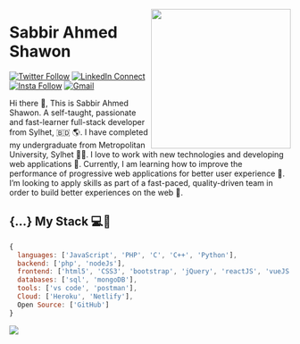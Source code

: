 <!--
### Hi there 👋

**sabbirshawon/sabbirshawon** is a ✨ _special_ ✨ repository because its `README.md` (this file) appears on your GitHub profile.

Here are some ideas to get you started:

- 🔭 I’m currently working on ...
- 🌱 I’m currently learning ...
- 👯 I’m looking to collaborate on ...
- 🤔 I’m looking for help with ...
- 💬 Ask me about ...
- 📫 How to reach me: ...
- 😄 Pronouns: ...
- ⚡ Fun fact: ...
-->

<a target="_blank" href="https://www.linkedin.com/in/sabbirrrrr/"><img width="250" align="right" src="https://user-images.githubusercontent.com/58518192/87162442-bf3e8180-c2e7-11ea-9f2a-53a50306b7ce.gif"></a>

# Sabbir Ahmed Shawon

[![Twitter Follow](https://img.shields.io/badge/dynamic/json.svg?color=14171A&labelColor=37474f&logo=twitter&logoColor=4fc3f7&label=&query=%24[0].followers_count&url=https%3A%2F%2Fcdn.syndication.twimg.com%2Fwidgets%2Ffollowbutton%2Finfo.json%3Fscreen_names%3DLakshmanGope&suffix=%20Followers)](https://twitter.com/sabbirs93)
[![LinkedIn Connect](https://img.shields.io/badge/%20-Connect-black?color=14171A&labelColor=212121&logo=linkedin&logoColor=ffcc80)](https://www.linkedin.com/in/sabbirrrrr/)
[![Insta Follow](https://img.shields.io/badge/%20-Follow-black?color=14171A&labelColor=d81b60&logo=instagram&logoColor=ffffff)](https://www.instagram.com/sabbirrrrrr/)
[![Gmail](https://img.shields.io/badge/%20-Send%20Mail-black?color=14171A&labelColor=ef5350&logo=gmail&logoColor=ffffff)](mailto:sabbirs93@gmail.com?subject=From%20GitHub&cc=sabbirs93@gmail.com&body=Hi,%20there.%20Found%20you%20from%20GitHub.)

Hi there 👋, This is Sabbir Ahmed Shawon. A self-taught, passionate and fast-learner full-stack developer from Sylhet, 🇧🇩 🌎. I have completed my undergraduate from Metropolitan University, Sylhet 👨‍🎓. I love to work with new technologies and developing web applications 🔭. Currently, I am learning how to improve the performance of progressive web applications for better user experience 🌱. I’m looking to apply skills as part of a fast-paced, quality-driven team in order to build better experiences on the web 🚀.

## {...} My Stack 💻🚀

```js
{
  languages: ['JavaScript', 'PHP', 'C', 'C++', 'Python'],
  backend: ['php', 'nodeJs'],
  frontend: ['html5', 'CSS3', 'bootstrap', 'jQuery', 'reactJS', 'vueJS'],
  databases: ['sql', 'mongoDB'],
  tools: ['vs code', 'postman'],
  Cloud: ['Heroku', 'Netlify'],
  Open Source: ['GitHub']
}
```

<img src="https://github-readme-stats.vercel.app/api/?username=sabbirshawon&show_icons=true&title_color=fff&icon_color=79ff97&text_color=9f9f9f&bg_color=151515">
